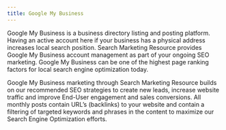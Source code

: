 ```yaml
---
title: Google My Business
---
```


<p class="pb-3">Google My Business is a business directory listing and posting platform. Having an active account here if your business has a physical address increases local search position. Search Marketing Resource provides Google My Business account management as part of your ongoing SEO marketing. Google My Business can be one of the highest page ranking factors for local search engine optimization today.</p>

<p class="pb-3">Google My Business marketing through Search Marketing Resource builds on our recommended SEO strategies to create new leads, increase website traffic and improve End-User engagement and sales conversions. All monthly posts contain URL’s (backlinks) to your website and contain a filtering of targeted keywords and phrases in the content to maximize our Search Engine Optimization efforts.</p>